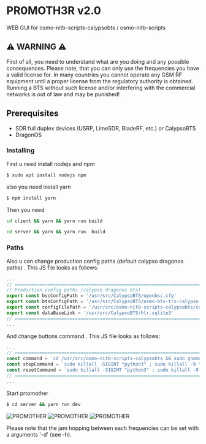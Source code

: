 # PR0MOTH3R v2.0
WEB GUI for osmo-nitb-scripts-calypsobts / osmo-nitb-scripts

## ⚠️ WARNING ⚠️

First of all, you need to understand what are you doing and any possible consequences. Please note, that you can only use the frequencies you have a valid license for. In many countries you cannot operate any GSM RF equipment until a proper license from the regulatory authority is obtained. Running a BTS without such license and/or interfering with the commercial networks is out of law and may be punished!


## Prerequisites

- SDR full duplex devices (USRP, LimeSDR, BladeRF, etc.) or CalypsoBTS 
- DragonOS

### Installing

First u need install nodejs and npm

```sh
$ sudo apt install nodejs npm
```

also you need install yarn

```sh
$ npm install yarn
```

Then you need 
```sh
cd client && yarn && yarn run build 
```
```sh
cd server && yarn && yarn run  build 
```
### Paths

Also u can change production config paths (defoult calypso dragonos paths) . This JS file looks as follows:

```js
...
// =======================================================================
// Production config paths (calypso dragonos bts)
export const bscConfigPath = '/usr/src/CalypsoBTS/openbsc.cfg'
export const btsConfigPath = '/usr/src/CalypsoBTS/osmo-bts-trx-calypso.cfg'
export const configFilePath = '/usr/src/osmo-nitb-scripts-calypsobts/config.json'
export const dataBaseLink = '/usr/src/CalypsoBTS/hlr.sqlite3'
// =======================================================================
...
```


And change buttons command . This JS file looks as follows:

```js
...
// =======================================================================
const command = `cd /usr/src/osmo-nitb-scripts-calypsobts && sudo gnome-terminal --geometry=75x20 -- ./auto.sh && sudo ./main.py -u`
const stopCommand = `sudo killall -SIGINT "python3" ; sudo killall -9 "osmocon"`
const resetCommand = `sudo killall -SIGINT "python3" ; sudo killall -9 "osmocon" ; sudo rm -rf /usr/src/CalypsoBTS/hlr.sqlite3`
// =======================================================================
...
```


Start prtomother
```sh
$ cd server && yarn run dev
```

![PROMOTHER](https://pbs.twimg.com/media/FjlWu8cXgAAuMF9?format=jpg&name=4096x4096)
![PROMOTHER](https://pbs.twimg.com/media/FjlWu8fWAAAS-4o?format=jpg&name=4096x4096)
![PROMOTHER](https://pbs.twimg.com/media/FjlWu8kWYAIjXl5?format=jpg&name=4096x4096)



Please note that the jam hopping between each frequencies can be set with a arguments '-d' (see -h).
